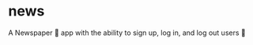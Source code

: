 # news
A Newspaper :newspaper: app with the ability to sign up, log in, and log out users :busts_in_silhouette:
